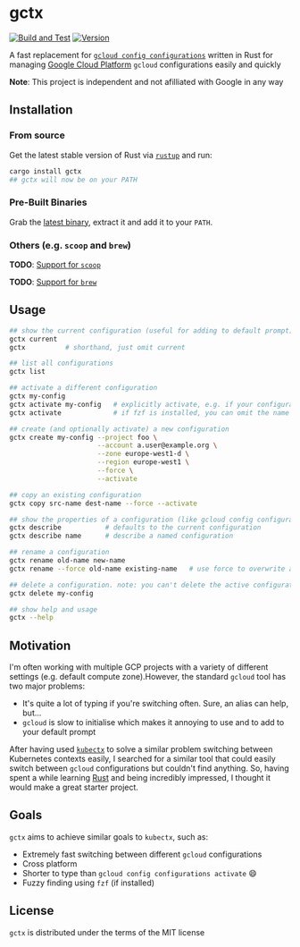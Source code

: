# gctx

[![Build and Test](https://github.com/adamrodger/gcloud-ctx/workflows/Build%20and%20Test/badge.svg)](https://github.com/adamrodger/gcloud-ctx/actions)
[![Version](https://img.shields.io/github/v/tag/adamrodger/gcloud-ctx)](https://github.com/adamrodger/gcloud-ctx/releases/latest)

<!-- cargo-sync-readme start -->

A fast replacement for [`gcloud config configurations`](https://cloud.google.com/sdk/gcloud/reference/config/configurations)
written in Rust for managing [Google Cloud Platform](https://cloud.google.com/) `gcloud` configurations easily and quickly

**Note**: This project is independent and not afilliated with Google in any way

## Installation

### From source

Get the latest stable version of Rust via [`rustup`](https://rustup.rs/) and run:

```bash
cargo install gctx
## gctx will now be on your PATH
```

### Pre-Built Binaries

Grab the [latest binary](https://github.com/adamrodger/gcloud-ctx/releases/latest), extract it and add it to your `PATH`.

### Others (e.g. `scoop` and `brew`)

**TODO**: [Support for `scoop`](https://github.com/adamrodger/gcloud-ctx/issues/13)

**TODO**: [Support for `brew`](https://github.com/adamrodger/gcloud-ctx/issues/14)

## Usage

```bash
## show the current configuration (useful for adding to default prompt)
gctx current
gctx          # shorthand, just omit current

## list all configurations
gctx list

## activate a different configuration
gctx my-config
gctx activate my-config   # explicitly activate, e.g. if your configuration name clashes with a gctx command
gctx activate             # if fzf is installed, you can omit the name and select from a list

## create (and optionally activate) a new configuration
gctx create my-config --project foo \
                      --account a.user@example.org \
                      --zone europe-west1-d \
                      --region europe-west1 \
                      --force \
                      --activate

## copy an existing configuration
gctx copy src-name dest-name --force --activate

## show the properties of a configuration (like gcloud config configurations describe)
gctx describe           # defaults to the current configuration
gctx describe name      # describe a named configuration

## rename a configuration
gctx rename old-name new-name
gctx rename --force old-name existing-name   # use force to overwrite an existing configuration

## delete a configuration. note: you can't delete the active configuration
gctx delete my-config

## show help and usage
gctx --help
```

<!-- cargo-sync-readme end -->

## Motivation

I'm often working with multiple GCP projects with a variety of different settings (e.g. default compute zone).However,
the standard `gcloud` tool has two major problems:

- It's quite a lot of typing if you're switching often. Sure, an alias can help, but...
- `gcloud` is slow to initialise which makes it annoying to use and to add to your default prompt

After having used [`kubectx`](https://github.com/ahmetb/kubectx) to solve a similar problem switching between
Kubernetes contexts easily, I searched for a similar tool that could easily switch between `gcloud` configurations
but couldn't find anything. So, having spent a while learning [Rust](https://www.rust-lang.org/) and being incredibly
impressed, I thought it would make a great starter project.

## Goals

`gctx` aims to achieve similar goals to `kubectx`, such as:

- Extremely fast switching between different `gcloud` configurations
- Cross platform
- Shorter to type than `gcloud config configurations activate` 😄
- Fuzzy finding using `fzf` (if installed)

## License

`gctx` is distributed under the terms of the MIT license
